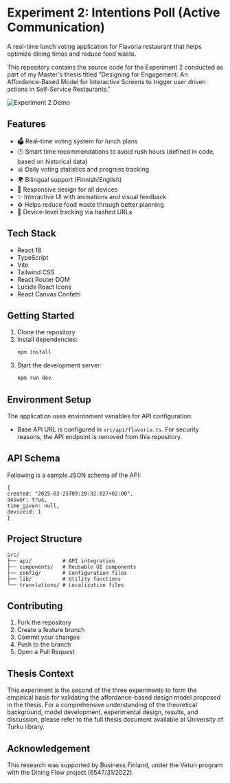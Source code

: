 # Experiment 2: Intentions Poll (Active Communication)

A real-time lunch voting application for Flavoria restaurant that helps optimize dining times and reduce food waste.

This repository contains the source code for the Experiment 2 conducted as part of my Master's thesis titled "Designing for Engagement: An Affordance-Based Model for Interactive Screens to trigger user driven actions in Self-Service Restaurants."

![Experiment 2 Demo](https://github.com/user-attachments/assets/63b94883-20e4-44a3-aec5-3378c871f14f)

## Features

- 🗳️ Real-time voting system for lunch plans
- 🕒 Smart time recommendations to avoid rush hours (defined in code, based on historical data)
- 📊 Daily voting statistics and progress tracking
- 🌍 Bilingual support (Finnish/English)
- 📱 Responsive design for all devices
- ✨ Interactive UI with animations and visual feedback
- ♻️ Helps reduce food waste through better planning
- 🔗 Device-level tracking via hashed URLs

## Tech Stack

- React 18
- TypeScript
- Vite
- Tailwind CSS
- React Router DOM
- Lucide React Icons
- React Canvas Confetti

## Getting Started

1. Clone the repository
2. Install dependencies:
   ```bash
   npm install
   ```
3. Start the development server:
   ```bash
   npm run dev
   ```

## Environment Setup

The application uses environment variables for API configuration:
- Base API URL is configured in `src/api/flavoria.ts`. For security reasons, the API endpoint is removed from this repository.

## API Schema
Following is a sample JSON schema of the API:
```
{
created: "2025-03-25T09:20:32.027+02:00",
answer: true,
time_given: null,
deviceid: 1
}
```

## Project Structure

```
src/
├── api/          # API integration
├── components/   # Reusable UI components
├── config/       # Configuration files
├── lib/          # Utility functions
└── translations/ # Localization files
```

## Contributing

1. Fork the repository
2. Create a feature branch
3. Commit your changes
4. Push to the branch
5. Open a Pull Request

## Thesis Context

This experiment is the second of the three experiments to form the empirical basis for validating the affordance-based design model proposed in the thesis. For a comprehensive understanding of the theoretical background, model development, experimental design, results, and discussion, please refer to the full thesis document available at University of Turku library.

## Acknowledgement

This research was supported by Business Finland, under the Veturi program with the Dining Flow project (6547/31/2022).
